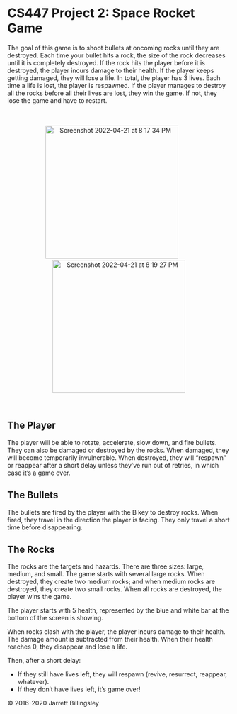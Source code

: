 # CS447 Project 2: Space Rocket Game

The goal of this game is to shoot bullets at oncoming rocks until they are destroyed. Each time your bullet hits a rock, the size of the rock decreases until it is completely destroyed. If the rock hits the player before it is destroyed, the player incurs damage to their health. If the player keeps getting damaged, they will lose a life. In total, the player has 3 lives. Each time a life is lost, the player is respawned. If the player manages to destroy all the rocks before all their lives are lost, they win the game. If not, they lose the game and have to restart.
<br />
<br />
<br />
<p align="center">
  <img width="300" img height="300" alt="Screenshot 2022-04-21 at 8 17 34 PM" src="https://user-images.githubusercontent.com/66859238/164571313-29f43f6b-781c-48c7-886d-68cd3f3a8075.png">
&nbsp; &nbsp; &nbsp; &nbsp;
  <img width="300" img height="300" alt="Screenshot 2022-04-21 at 8 19 27 PM" src="https://user-images.githubusercontent.com/66859238/164571314-612308e0-303b-47a1-8d0f-14e1a1c4f9b4.png"> 
</p>
<br />

## The Player

The player will be able to rotate, accelerate, slow down, and fire
bullets. They can also be damaged or destroyed by the rocks. When
damaged, they will become temporarily invulnerable. When
destroyed, they will “respawn” or reappear after a short delay unless they’ve
run out of retries, in which case it’s a game over.

## The Bullets

The bullets are fired by the player with the B key to destroy rocks. When fired, they
travel in the direction the player is facing. They only travel a short
time before disappearing. 

## The Rocks

The rocks are the targets and hazards. There are three sizes:
large, medium, and small. 
The game starts with several large
rocks. When destroyed, they create two medium rocks; and
when medium rocks are destroyed, they create two small
rocks. 
When all rocks are destroyed, the player wins the
game.

The player starts with 5 health, represented by the blue and white bar
at the bottom of the screen is showing.

When rocks clash with the player, the player incurs damage to their health.
The damage amount is subtracted from their health.
When their health reaches 0, they disappear and lose a life.

Then, after a short delay:
  - If they still have lives left, they will respawn (revive, resurrect,
reappear, whatever).
  - If they don’t have lives left, it’s game over!



© 2016-2020 Jarrett Billingsley


